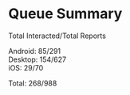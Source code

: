 # Queue Summary

Total Interacted/Total Reports

Android: 85/291  
Desktop: 154/627  
iOS: 29/70

Total: 268/988
